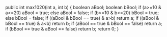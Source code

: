 public int max1020(int a, int b) {
  boolean aBool;
  boolean bBool;
  if (a>=10 & a<=20)
  aBool = true;
  else aBool = false;
  if (b>=10 & b<=20)
  bBool = true;
  else bBool = false;
if ((aBool & bBool == true) & a>b)
return a;
if ((aBool & bBool == true) & a<b)
return b;
if (aBool == true & bBool == false)
return a;
if (bBool == true & aBool == false)
return b;
return 0;
}